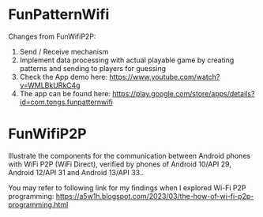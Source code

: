 # FunPatternWifi

Changes from FunWifiP2P:
1. Send / Receive mechanism
2. Implement data processing with actual playable game by creating patterns and sending to players for guessing 
3. Check the App demo here: https://www.youtube.com/watch?v=WMLBkURkC4g
4. The app can be found here: https://play.google.com/store/apps/details?id=com.tongs.funpatternwifi

# FunWifiP2P
Illustrate the components for the communication between Android phones with WiFi P2P (WiFi Direct), verified by phones of Android 10/API 29, Android 12/API 31 and Android 13/API 33..

You may refer to following link for my findings when I explored Wi-Fi P2P programming: 
https://a5w1h.blogspot.com/2023/03/the-how-of-wi-fi-p2p-programming.html
